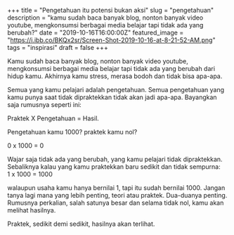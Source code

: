 +++
title = "Pengetahuan itu potensi bukan aksi"
slug = "pengetahuan"
description = "kamu sudah baca banyak blog, nonton banyak video youtube, mengkonsumsi berbagai media belajar tapi tidak ada yang berubah?"
date = "2019-10-16T16:00:00Z"
featured_image = "https://i.ibb.co/BKQx2sr/Screen-Shot-2019-10-16-at-8-21-52-AM.png"
tags = "inspirasi"
draft = false
+++ 

Kamu sudah baca banyak blog, nonton banyak video youtube, mengkonsumsi berbagai media belajar tapi tidak ada yang berubah dari hidup kamu. Akhirnya kamu stress, merasa bodoh dan tidak bisa apa-apa.

Semua yang kamu pelajari adalah pengetahuan. Semua pengetahuan yang kamu punya saat tidak dipraktekkan tidak akan jadi apa-apa. Bayangkan saja rumusnya seperti ini:

Praktek X Pengetahuan = Hasil.

Pengetahuan kamu 1000? praktek kamu nol?

0 x 1000 = 0

Wajar saja tidak ada yang berubah, yang kamu pelajari tidak dipraktekkan. Sebaliknya kalau  yang kamu praktekkan baru sedikit dan tidak sempurna:  
1 x 1000 = 1000 

walaupun usaha kamu hanya bernilai 1, tapi itu sudah bernilai 1000. Jangan tanya lagi mana yang lebih penting, teori atau praktek. Dua-duanya penting. Rumusnya perkalian, salah satunya besar dan selama tidak nol, kamu akan melihat hasilnya.

Praktek, sedikit demi sedikit, hasilnya akan terlihat.